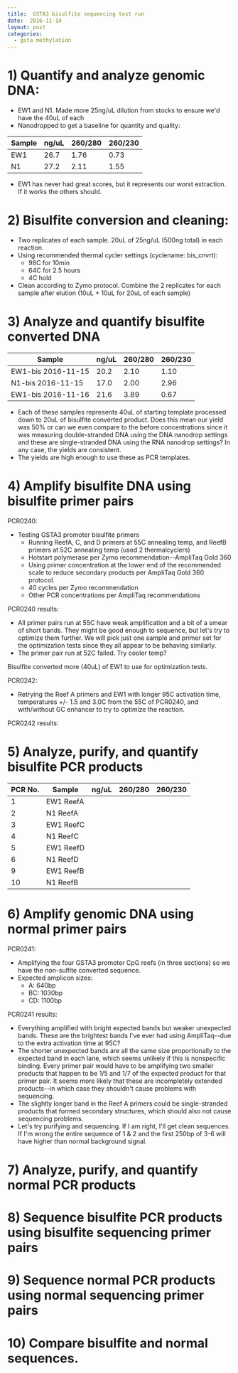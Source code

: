 ```yaml
---
title:  GSTA3 bisulfite sequencing test run
date:  2016-11-14
layout: post
categories:
  - gsta methylation
---
```


# 1) Quantify and analyze genomic DNA:

  * EW1 and N1. Made more 25ng/uL dilution from stocks to ensure we'd have the 40uL of each
  * Nanodropped to get a baseline for quantity and quality:

| Sample | ng/uL | 260/280 | 260/230 |
| ------ | ----- | ------- | ------- |
| EW1 | 26.7 | 1.76 | 0.73 |
| N1 | 27.2 | 2.11 | 1.55 |

  * EW1 has never had great scores, but it represents our worst extraction. If it works the others should.

# 2) Bisulfite conversion and cleaning:

  * Two replicates of each sample. 20uL of 25ng/uL (500ng total) in each reaction.
  * Using recommended thermal cycler settings (cyclename: bis_cnvrt):
    * 98C for 10min
    * 64C for 2.5 hours
    * 4C hold
  * Clean according to Zymo protocol. Combine the 2 replicates for each sample after elution (10uL + 10uL for 20uL of each sample)

# 3) Analyze and quantify bisulfite converted DNA

| Sample | ng/uL | 260/280 | 260/230 |
| ------ | ----- | ------- | ------- |
| EW1-bis 2016-11-15 | 20.2 | 2.10 | 1.10 |
| N1-bis 2016-11-15 | 17.0 | 2.00 | 2.96 |
| EW1-bis 2016-11-16 | 21.6 | 3.89 | 0.67 |

  * Each of these samples represents 40uL of starting template processed down to 20uL of bisulfite converted product. Does this mean our yield was 50% or can we even compare to the before concentrations since it was measuring double-stranded DNA using the DNA nanodrop settings and these are single-stranded DNA using the RNA nanodrop settings? In any case, the yields are consistent.
  * The yields are high enough to use these as PCR templates.

# 4) Amplify bisulfite DNA using bisulfite primer pairs

PCR0240:
  * Testing GSTA3 promoter bisulfite primers
    * Running ReefA, C, and D primers at 55C annealing temp, and ReefB primers at 52C annealing temp (used 2 thermalcyclers)
    * Hotstart polymerase per Zymo recommendation--AmpliTaq Gold 360
    * Using primer concentration at the lower end of the recommended scale to reduce secondary products per AmpliTaq Gold 360 protocol.
    * 40 cycles per Zymo recommendation
    * Other PCR concentrations per AmpliTaq recommendations

PCR0240 results:
  * All primer pairs run at 55C have weak amplification and a bit of a smear of short bands. They might be good enough to sequence, but let's try to optimize them further. We will pick just one sample and primer set for the optimization tests since they all appear to be behaving similarly.
  * The primer pair run at 52C failed. Try cooler temp?

Bisulfite converted more (40uL) of EW1 to use for optimization tests.

PCR0242:
  * Retrying the Reef A primers and EW1 with longer 95C activation time, temperatures +/- 1.5 and 3.0C from the 55C of PCR0240, and with/without GC enhancer to try to optimize the reaction.

PCR0242 results:



# 5) Analyze, purify, and quantify bisulfite PCR products

| PCR No. | Sample | ng/uL | 260/280 | 260/230 |
| ------- | ------ | ----- | ------- | ------- |
| 1 | EW1 ReefA |  |  |  |
| 2 | N1 ReefA |  |  |  |
| 3 | EW1 ReefC |  |  |  |
| 4 | N1 ReefC |  |  |  |
| 5 | EW1 ReefD |  |  |  |
| 6 | N1 ReefD |  |  |  |
| 9 | EW1 ReefB |  |  |  |
| 10 | N1 ReefB |  |  |  |

# 6) Amplify genomic DNA using normal primer pairs

PCR0241:
  * Amplifying the four GSTA3 promoter CpG reefs (in three sections) so we have the non-sulfite converted sequence.
  * Expected amplicon sizes:
    * A: 640bp
    * BC: 1030bp
    * CD: 1100bp

PCR0241 results:
  * Everything amplified with bright expected bands but weaker unexpected bands. These are the brightest bands I've ever had using AmpliTaq--due to the extra activation time at 95C?
  * The shorter unexpected bands are all the same size proportionally to the expected band in each lane, which seems unlikely if this is nonspecific binding. Every primer pair would have to be amplifying two smaller products that happen to be 1/5 and 1/7 of the expected product for that primer pair. It seems more likely that these are incompletely extended products--in which case they shouldn't cause problems with sequencing.
  * The slightly longer band in the Reef A primers could be single-stranded products that formed secondary structures, which should also not cause sequencing problems.
  * Let's try purifying and sequencing. If I am right, I'll get clean sequences. If I'm wrong the entire sequence of 1 & 2 and the first 250bp of 3-6 will have higher than normal background signal.

# 7) Analyze, purify, and quantify normal PCR products

# 8) Sequence bisulfite PCR products using bisulfite sequencing primer pairs

# 9) Sequence normal PCR products using normal sequencing primer pairs

# 10) Compare bisulfite and normal sequences.
